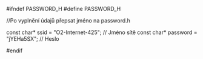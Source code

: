 #ifndef PASSWORD_H
#define PASSWORD_H

//Po vyplnění údajů přepsat jméno na password.h

const char* ssid = "O2-Internet-425";     // Jméno sítě
const char* password = "jYEHa5SX";        // Heslo

#endif


